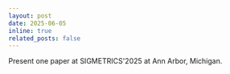 ```yaml
---
layout: post
date: 2025-06-05
inline: true
related_posts: false
---
```


Present one paper at SIGMETRICS'2025 at Ann Arbor, Michigan. 

